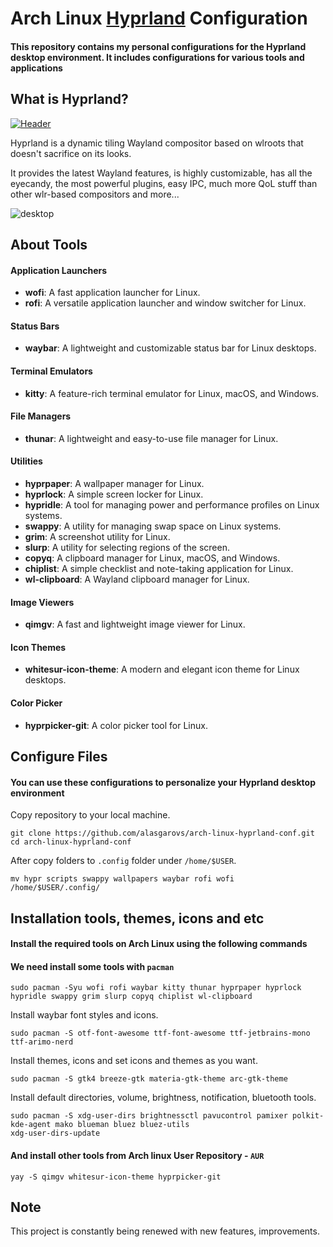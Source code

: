 # Arch Linux [Hyprland](https://hyprland.org/) Configuration

#### This repository contains my personal configurations for the Hyprland desktop environment. It includes configurations for various tools and applications

## What is Hyprland?

[![Header](https://raw.githubusercontent.com/vaxerski/Hyprland/main/assets/header.svg)](https://github.com/hyprwm/Hyprland)

Hyprland is a dynamic tiling Wayland compositor based on wlroots that doesn't sacrifice on its looks.

It provides the latest Wayland features, is highly customizable, has all the eyecandy, the most powerful plugins, easy IPC, much more QoL stuff than other wlr-based compositors and more...

![desktop](https://github.com/alasgarovs/arch-linux-hyprland-conf/assets/70092601/46808d88-71c9-4b41-97d8-faef6f796b0f)

## About Tools

#### Application Launchers

- **wofi**: A fast application launcher for Linux.
- **rofi**: A versatile application launcher and window switcher for Linux.

#### Status Bars

- **waybar**: A lightweight and customizable status bar for Linux desktops.

#### Terminal Emulators

- **kitty**: A feature-rich terminal emulator for Linux, macOS, and Windows.

#### File Managers

- **thunar**: A lightweight and easy-to-use file manager for Linux.

#### Utilities

- **hyprpaper**: A wallpaper manager for Linux.
- **hyprlock**: A simple screen locker for Linux.
- **hypridle**: A tool for managing power and performance profiles on Linux systems.
- **swappy**: A utility for managing swap space on Linux systems.
- **grim**: A screenshot utility for Linux.
- **slurp**: A utility for selecting regions of the screen.
- **copyq**: A clipboard manager for Linux, macOS, and Windows.
- **chiplist**: A simple checklist and note-taking application for Linux.
- **wl-clipboard**: A Wayland clipboard manager for Linux.

#### Image Viewers

- **qimgv**: A fast and lightweight image viewer for Linux.

#### Icon Themes

- **whitesur-icon-theme**: A modern and elegant icon theme for Linux desktops.

#### Color Picker

- **hyprpicker-git**: A color picker tool for Linux.

## Configure Files

#### You can use these configurations to personalize your Hyprland desktop environment

Copy repository to your local machine.

```console
git clone https://github.com/alasgarovs/arch-linux-hyprland-conf.git
cd arch-linux-hyprland-conf
```

After copy folders to ```.config``` folder under ```/home/$USER```.

```console
mv hypr scripts swappy wallpapers waybar rofi wofi /home/$USER/.config/
```

## Installation tools, themes, icons and etc

#### Install the required tools on Arch Linux using the following commands

#### We need install some tools with ```pacman```

```console
sudo pacman -Syu wofi rofi waybar kitty thunar hyprpaper hyprlock hypridle swappy grim slurp copyq chiplist wl-clipboard
```

Install waybar font styles and icons.

 ```console
 sudo pacman -S otf-font-awesome ttf-font-awesome ttf-jetbrains-mono ttf-arimo-nerd
 ```

Install themes, icons and set icons and themes as you want.

 ```console
 sudo pacman -S gtk4 breeze-gtk materia-gtk-theme arc-gtk-theme
 ```

Install default directories, volume, brightness, notification, bluetooth tools.

 ```console
 sudo pacman -S xdg-user-dirs brightnessctl pavucontrol pamixer polkit-kde-agent mako blueman bluez bluez-utils
 xdg-user-dirs-update
 ```

#### And install other tools from Arch linux User Repository - ```AUR```

 ```console
yay -S qimgv whitesur-icon-theme hyprpicker-git
 ```

## Note

This project is constantly being renewed with new features, improvements.
